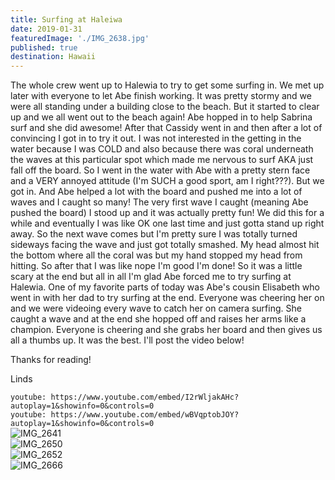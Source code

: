 ```yaml
---
title: Surfing at Haleiwa
date: 2019-01-31
featuredImage: './IMG_2638.jpg'
published: true
destination: Hawaii
---
```


The whole crew went up to Halewia to try to get some surfing in.
We met up later with everyone to let Abe finish working.
It was pretty stormy and we were all standing under a building close to the beach.
But it started to clear up and we all went out to the beach again! Abe hopped in to help Sabrina surf and she did awesome! After that Cassidy went in and then after a lot of convincing I got in to try it out.
I was not interested in the getting in the water because I was COLD and also because there was coral underneath the waves at this particular spot which made me nervous to surf AKA just fall off the board. So I went in the water with Abe with a pretty stern face and a VERY annoyed attitude (I'm SUCH a good sport, am I right???). But we got in. And Abe helped a lot with the board and pushed me into a lot of waves and I caught so many! The very first wave I caught (meaning Abe pushed the board) I stood up and it was actually pretty fun! We did this for a while and eventually I was like OK one last time and just gotta stand up right away. So the next wave comes but I'm pretty sure I was totally turned sideways facing the wave and just got totally smashed. My head almost hit the bottom where all the coral was but my hand stopped my head from hitting. So after that I was like nope I'm good I'm done! So it was a little scary at the end but all in all I'm glad Abe forced me to try surfing at Halewia.
One of my favorite parts of today was Abe's cousin Elisabeth who went in with her dad to try surfing at the end. Everyone was cheering her on and we were videoing every wave to catch her on camera surfing. She caught a wave and at the end she hopped off and raises her arms like a champion. Everyone is cheering and she grabs her board and then gives us all a thumbs up. It was the best. I'll post the video below! 

Thanks for reading!

Linds

`youtube: https://www.youtube.com/embed/I2rWljakAHc?autoplay=1&showinfo=0&controls=0`
<br/>
`youtube: https://www.youtube.com/embed/wBVqptobJOY?autoplay=1&showinfo=0&controls=0`
<br/>
![IMG_2641](/IMG_2641.jpg)
<br />
![IMG_2650](/IMG_2650.jpg)
<br />
![IMG_2652](/IMG_2652.jpg)
<br />
![IMG_2666](/IMG_2666.jpg)
<br />
